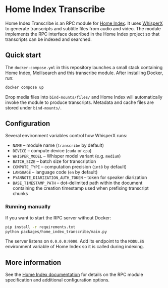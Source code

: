 # Home Index Transcribe

Home Index Transcribe is an RPC module for [Home Index](https://github.com/nashspence/home-index). It uses [WhisperX](https://github.com/m-bain/whisperX) to generate transcripts and subtitle files from audio and video. The module implements the RPC interface described in the Home Index project so that transcripts can be indexed and searched.

## Quick start

The `docker-compose.yml` in this repository launches a small stack containing Home Index, Meilisearch and this transcribe module. After installing Docker, run:

```bash
docker compose up
```

Drop media files into `bind-mounts/files/` and Home Index will automatically invoke the module to produce transcripts. Metadata and cache files are stored under `bind-mounts/`.

## Configuration

Several environment variables control how WhisperX runs:

- `NAME` – module name (`transcribe` by default)
- `DEVICE` – compute device (`cuda` or `cpu`)
- `WHISPER_MODEL` – Whisper model variant (e.g. `medium`)
- `BATCH_SIZE` – batch size for transcription
- `COMPUTE_TYPE` – computation precision (`int8` by default)
- `LANGUAGE` – language code (`en` by default)
- `PYANNOTE_DIARIZATION_AUTH_TOKEN` – token for speaker diarization
- `BASE_TIMESTAMP_PATH` – dot-delimited path within the document containing the
  creation timestamp used when prefixing transcript chunks

### Running manually

If you want to start the RPC server without Docker:

```bash
pip install -r requirements.txt
python packages/home_index_transcribe/main.py
```

The server listens on `0.0.0.0:9000`. Add its endpoint to the `MODULES` environment variable of Home Index so it is called during indexing.

## More information

See the [Home Index documentation](https://github.com/nashspence/home-index) for details on the RPC module specification and additional configuration options.
